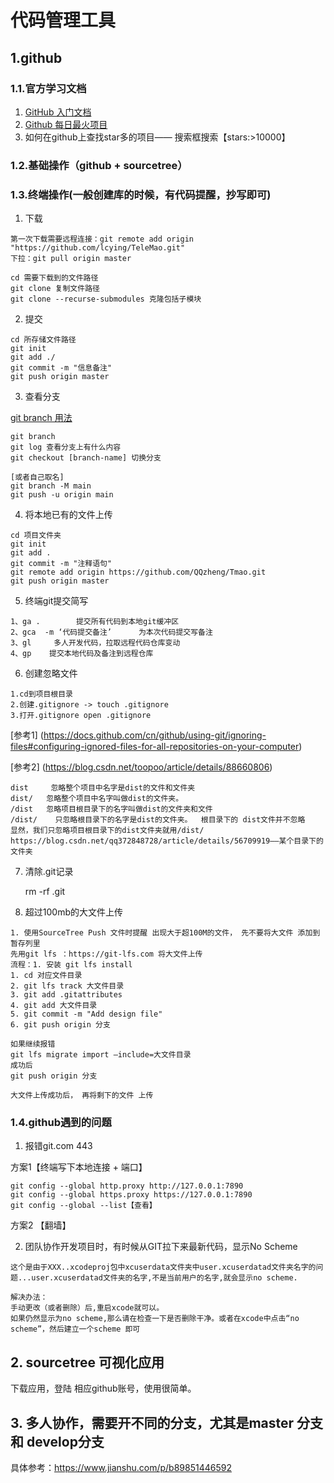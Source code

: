 # 代码管理工具

## 1.github

### 1.1.官方学习文档
1. [GitHub 入门文档](https://docs.github.com/zh/get-started)
2. [Github 每日最火项目](https://github.com/trending)
3. 如何在github上查找star多的项目—— 搜索框搜索【stars:>10000】

### 1.2.基础操作（github + sourcetree）

### 1.3.终端操作(一般创建库的时候，有代码提醒，抄写即可)
1. 下载
```
第一次下载需要远程连接：git remote add origin "https://github.com/lcying/TeleMao.git"
下拉：git pull origin master

cd 需要下载到的文件路径
git clone 复制文件路径
git clone --recurse-submodules 克隆包括子模块
```

2. 提交  
```
cd 所存储文件路径
git init
git add ./
git commit -m "信息备注"
git push origin master
```

3. 查看分支
   
[git branch 用法](https://blog.csdn.net/u013091013/article/details/77701003)
```
git branch
git log 查看分支上有什么内容
git checkout [branch-name] 切换分支

[或者自己取名]
git branch -M main
git push -u origin main
```

4. 将本地已有的文件上传
```
cd 项目文件夹
git init
git add .
git commit -m "注释语句"
git remote add origin https://github.com/QQzheng/Tmao.git
git push origin master 
```

5. 终端git提交简写
```
1、ga .        提交所有代码到本地git缓冲区
2、gca  -m ‘代码提交备注’      为本次代码提交写备注
3、gl     多人开发代码，拉取远程代码仓库变动
4、gp    提交本地代码及备注到远程仓库
```

6. 创建忽略文件
```   
1.cd到项目根目录
2.创建.gitignore -> touch .gitignore
3.打开.gitignore open .gitignore
```
[参考1] (https://docs.github.com/cn/github/using-git/ignoring-files#configuring-ignored-files-for-all-repositories-on-your-computer)

[参考2] (https://blog.csdn.net/toopoo/article/details/88660806)

```
dist     忽略整个项目中名字是dist的文件和文件夹
dist/   忽略整个项目中名字叫做dist的文件夹。  
/dist   忽略项目根目录下的名字叫做dist的文件夹和文件
/dist/    只忽略根目录下的名字是dist的文件夹。  根目录下的 dist文件并不忽略
显然，我们只忽略项目根目录下的dist文件夹就用/dist/ 
https://blog.csdn.net/qq372848728/article/details/56709919——某个目录下的文件夹
```
7. 清除.git记录

   rm -rf .git

8. 超过100mb的大文件上传
```
1. 使用SourceTree Push 文件时提醒 出现大于超100M的文件， 先不要将大文件 添加到 暂存列里
先用git lfs ：https://git-lfs.com 将大文件上传
流程：1. 安装 git lfs install
1. cd 对应文件目录
2. git lfs track 大文件目录
3. git add .gitattributes
4. git add 大文件目录
5. git commit -m "Add design file"
6. git push origin 分支

如果继续报错
git lfs migrate import —include=大文件目录
成功后
git push origin 分支

大文件上传成功后， 再将剩下的文件 上传
```

### 1.4.github遇到的问题
1. 报错git.com 443 
  
  方案1【终端写下本地连接 + 端口】
```
git config --global http.proxy http://127.0.0.1:7890
git config --global https.proxy https://127.0.0.1:7890
git config --global --list【查看】
```
  
  方案2 【翻墙】

2. 团队协作开发项目时，有时候从GIT拉下来最新代码，显示No Scheme
```
这个是由于XXX..xcodeproj包中xcuserdata文件夹中user.xcuserdatad文件夹名字的问题...user.xcuserdatad文件夹的名字,不是当前用户的名字,就会显示no scheme.

解决办法：
手动更改（或者删除）后,重启xcode就可以。
如果仍然显示为no scheme,那么请在检查一下是否删除干净。或者在xcode中点击“no scheme”，然后建立一个scheme 即可
```


## 2. sourcetree 可视化应用
下载应用，登陆 相应github账号，使用很简单。


## 3. 多人协作，需要开不同的分支，尤其是master 分支和 develop分支
具体参考：https://www.jianshu.com/p/b89851446592